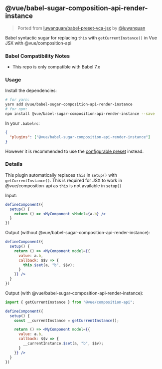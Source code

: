 ## @vue/babel-sugar-composition-api-render-instance

> Ported from [luwanquan/babel-preset-vca-jsx](https://github.com/luwanquan/babel-preset-vca-jsx) by [@luwanquan](https://github.com/luwanquan)

Babel syntactic sugar for replacing `this` with `getCurrentInstance()` in Vue JSX with @vue/composition-api

### Babel Compatibility Notes

- This repo is only compatible with Babel 7.x

### Usage

Install the dependencies:

```sh
# for yarn:
yarn add @vue/babel-sugar-composition-api-render-instance
# for npm:
npm install @vue/babel-sugar-composition-api-render-instance --save
```

In your `.babelrc`:

```json
{
  "plugins": ["@vue/babel-sugar-composition-api-render-instance"]
}
```

However it is recommended to use the [configurable preset](../babel-preset-jsx/README.md) instead.

### Details

This plugin automatically replaces `this` in `setup()` with `getCurrentInstance()`. This is required for JSX to work in @vue/composition-api as `this` is not available in `setup()`

Input:

```jsx
defineComponent({ 
  setup() {
    return () => <MyComponent vModel={a.b} />
  }
})
```

Output (without @vue/babel-sugar-composition-api-render-instance):

```jsx
defineComponent({
  setup() {
    return () => <MyComponent model={{
      value: a.b,
      callback: $$v => {
        this.$set(a, "b", $$v);
      }
    }} />
  }
})
```

Output (with @vue/babel-sugar-composition-api-render-instance):

```jsx
import { getCurrentInstance } from "@vue/composition-api";

defineComponent({
  setup() {
    const __currentInstance = getCurrentInstance();

    return () => <MyComponent model={{
      value: a.b,
      callback: $$v => {
        __currentInstance.$set(a, "b", $$v);
      }
    }} />
  }
})
```

